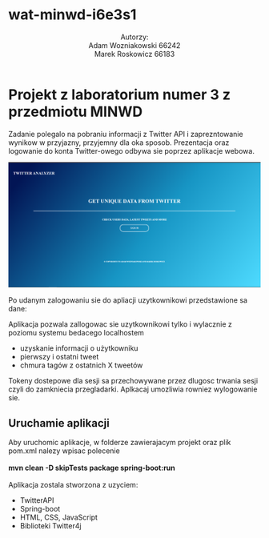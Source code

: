 # wat-minwd-i6e3s1

<Header>Autorzy:<br>Adam Wozniakowski 66242<br>Marek Roskowicz 66183</Header>
<h1>Projekt z laboratorium numer 3 z przedmiotu MINWD</h1>
<p>Zadanie polegalo na pobraniu informacji z Twitter API i zaprezntowanie wynikow w przyjazny, przyjemny dla oka sposob. 
Prezentacja oraz logowanie do konta Twitter-owego odbywa sie poprzez aplikacje webowa. </p>

![Sign In page](img/sign_page.PNG)

<p>Po udanym zalogowaniu sie do apliacji uzytkownikowi przedstawione sa dane:</p>
<p>Aplikacja pozwala zallogowac sie uzytkownikowi tylko i wylacznie z poziomu systemu bedacego localhostem</p>
<ul>
<li>uzyskanie informacji o użytkowniku</li>
<li>pierwszy i ostatni tweet</li>
<li>chmura tagów z ostatnich X tweetów</li>
</ul>
<p>Tokeny dostepowe dla sesji sa przechowywane przez dlugosc trwania sesji czyli do zamkniecia przegladarki. 
Aplkacaj umozliwia rowniez wylogowanie sie.
</p>
<h2>Uruchamie aplikacji</h2>
<p>Aby uruchomic aplikacje, w folderze zawierajacym projekt oraz plik pom.xml nalezy wpisac polecenie<br><br><b>mvn clean -D skipTests package spring-boot:run</b>
<br><br>
Aplikacja zostala stworzona z uzyciem:
</p>
<ul>
<li>TwitterAPI</li>
<li>Spring-boot</li>
<li>HTML, CSS, JavaScript</li>
<li>Biblioteki Twitter4j</li>
</ul>
